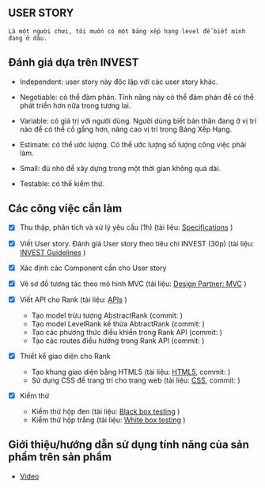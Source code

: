 ## USER STORY

	Là một người chơi, tôi muốn có một bảng xếp hạng level để biết mình đang ở dâu.

## Đánh giá dựa trên INVEST

- Independent: user story này độc lập với các user story khác.

- Negotiable: có thể đàm phán. Tính năng này có thể đàm phán để có thể phát triển hơn nữa trong tương lai.

- Variable: có giá trị với người dùng. Người dùng biết bản thân đang ở vị trí nào để có thể cố gắng hơn, nâng cao vị trí trong Bảng Xếp Hạng.

- Estimate: có thể ước lượng. Có thể ước lượng số lượng công việc phải làm.

- Small: đủ nhỏ để xây dựng trong một thời gian không quá dài.

- Testable: có thể kiểm thử.

## Các công việc cần làm

- [x] Thu thập, phân tích và xử lý yêu cầu (1h) (tài liệu: [Specifications](https://docs.google.com/document/d/1a4i_31R8WBUAnF91syr1FwBpKoAiTY6rEJt1xWjb74M/edit#heading=h.fvjpas4blmex) )

- [x] Viết User story. Đánh giá User story theo tiêu chí INVEST (30p) (tài liệu: [INVEST Guidelines](https://docs.google.com/document/d/1a4i_31R8WBUAnF91syr1FwBpKoAiTY6rEJt1xWjb74M/edit#heading=h.q7gf6fh2jgdn) )

- [x] Xác định các Component cần cho User story

- [x] Vẽ sơ đồ tương tác theo mô hình MVC (tài liệu: [Design Partner: MVC](https://docs.google.com/document/d/1a4i_31R8WBUAnF91syr1FwBpKoAiTY6rEJt1xWjb74M/edit#heading=h.kehlqoeo6d9r) )

- [x] Viết API cho Rank (tài liệu: [APIs](https://docs.google.com/document/d/1a4i_31R8WBUAnF91syr1FwBpKoAiTY6rEJt1xWjb74M/edit#heading=h.8wbcxnd04jqr) )

	+ Tạo model trừu tượng AbstractRank (commit: []() )
	+ Tạo model LevelRank kế thừa AbtractRank (commit: []() )
	+ Tạo các phương thức điều khiển trong Rank API (commit: []() )
	+ Tạo các routes điều hướng trong Rank API (commit: []() )

- [x] Thiết kế giao diện cho Rank

	+ Tạo khung giao diện bằng HTML5 (tài liệu: [HTML5](https://www.w3schools.com/html/default.asp), commit: []() )
	+ Sử dụng CSS để trang trí cho trang web (tài liệu: [CSS](https://www.w3schools.com/css/default.asp), commit: []())

- [x] Kiểm thử 

	+ Kiểm thử hộp đen (tài liệu: [Black box testing](https://docs.google.com/document/d/1a4i_31R8WBUAnF91syr1FwBpKoAiTY6rEJt1xWjb74M/edit#heading=h.zhrswbsdiifd) )
	+ Kiểm thử hộp trắng (tài liệu: [White box testing](https://docs.google.com/document/d/1a4i_31R8WBUAnF91syr1FwBpKoAiTY6rEJt1xWjb74M/edit#heading=h.ryzy80x4sqk1) )

## Giới thiệu/hướng dẫn sử dụng tính năng của sản phẩm trên sản phẩm 
- [Video](url)

